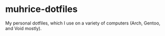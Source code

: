 # muhrice-dotfiles
My personal dotfiles, which I use on a variety of computers (Arch, Gentoo, and Void mostly).
